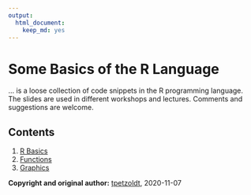 ```yaml
---
output: 
  html_document: 
    keep_md: yes
---
```

# Some Basics of the R Language

... is a loose collection of code snippets in the R programming language. The slides are used in different workshops and lectures. Comments and suggestions are welcome.

## Contents

1. [R Basics](https://tpetzoldt.github.io/RBasics/RBasics.html)
2. [Functions](https://tpetzoldt.github.io/RBasics/Functions.html)
3. [Graphics](https://tpetzoldt.github.io/RBasics/Graphics.html)


**Copyright and original author:** [tpetzoldt](https://github.com/tpetzoldt), 2020-11-07
